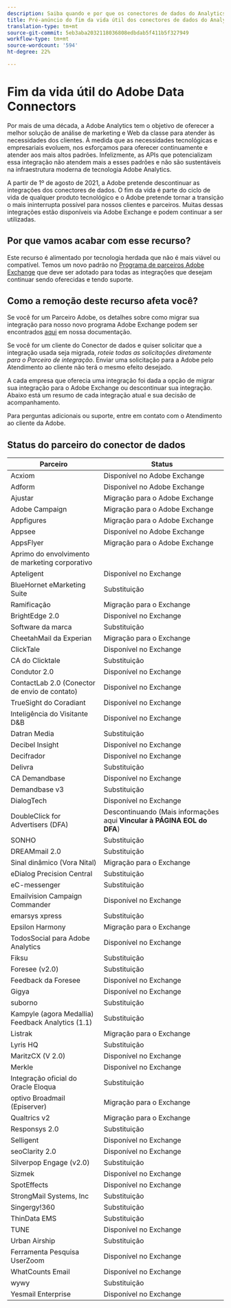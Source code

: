 ```yaml
---
description: Saiba quando e por que os conectores de dados do Analytics serão encerrados.
title: Pré-anúncio do fim da vida útil dos conectores de dados do Analytics
translation-type: tm+mt
source-git-commit: 5eb3aba2032118036808edbdab5f411b5f327949
workflow-type: tm+mt
source-wordcount: '594'
ht-degree: 22%

---
```



# Fim da vida útil do Adobe Data Connectors

Por mais de uma década, a Adobe Analytics tem o objetivo de oferecer a melhor solução de análise de marketing e Web da classe para atender às necessidades dos clientes. À medida que as necessidades tecnológicas e empresariais evoluem, nos esforçamos para oferecer continuamente e atender aos mais altos padrões.  Infelizmente, as APIs que potencializam essa integração não atendem mais a esses padrões e não são sustentáveis na infraestrutura moderna de tecnologia Adobe Analytics.

A partir de 1º de agosto de 2021, a Adobe pretende descontinuar as integrações dos conectores de dados. O fim da vida é parte do ciclo de vida de qualquer produto tecnológico e o Adobe pretende tornar a transição o mais ininterrupta possível para nossos clientes e parceiros. Muitas dessas integrações estão disponíveis via Adobe Exchange e podem continuar a ser utilizadas.

## Por que vamos acabar com esse recurso?

Este recurso é alimentado por tecnologia herdada que não é mais viável ou compatível. Temos um novo padrão no [Programa de parceiros Adobe Exchange](https://partners.adobe.com/exchangeprogram/experiencecloud) que deve ser adotado para todas as integrações que desejam continuar sendo oferecidas e tendo suporte.

## Como a remoção deste recurso afeta você?

Se você for um Parceiro Adobe, os detalhes sobre como migrar sua integração para nosso novo programa Adobe Exchange podem ser encontrados [aqui](https://adobeexchangeec.zendesk.com/hc/en-us/articles/360003867071-Adobe-Analytics-Integration-Tools) em nossa documentação.

Se você for um cliente do Conector de dados e quiser solicitar que a integração usada seja migrada, *roteie todas as solicitações diretamente para o Parceiro de integração*. Enviar uma solicitação para a Adobe pelo Atendimento ao cliente não terá o mesmo efeito desejado.

A cada empresa que oferecia uma integração foi dada a opção de migrar sua integração para o Adobe Exchange ou descontinuar sua integração. Abaixo está um resumo de cada integração atual e sua decisão de acompanhamento.

Para perguntas adicionais ou suporte, entre em contato com o Atendimento ao cliente da Adobe.

## Status do parceiro do conector de dados

| Parceiro | Status |
| --- | --- |
| Acxiom | Disponível no Adobe Exchange |
| Adform | Disponível no Adobe Exchange |
| Ajustar | Migração para o Adobe Exchange |
| Adobe Campaign | Migração para o Adobe Exchange |
| Appfigures | Migração para o Adobe Exchange |
| Appsee | Disponível no Adobe Exchange |
| AppsFlyer | Migração para o Adobe Exchange |
| Aprimo do envolvimento de marketing corporativo |
| Apteligent | Disponível no Exchange |
| BlueHornet eMarketing Suite | Substituição |
| Ramificação | Migração para o Exchange |
| BrightEdge 2.0 | Disponível no Exchange |
| Software da marca | Substituição |
| CheetahMail da Experian | Migração para o Exchange |
| ClickTale | Disponível no Exchange |
| CA do Clicktale | Substituição |
| Condutor 2.0 | Disponível no Exchange |
| ContactLab 2.0 (Conector de envio de contato) | Disponível no Exchange |
| TrueSight do Coradiant | Disponível no Exchange |
| Inteligência do Visitante D&amp;B | Disponível no Exchange |
| Datran Media | Substituição |
| Decibel Insight | Disponível no Exchange |
| Decifrador | Disponível no Exchange |
| Delivra | Substituição |
| CA Demandbase | Disponível no Exchange |
| Demandbase v3 | Substituição |
| DialogTech | Disponível no Exchange |
| DoubleClick for Advertisers (DFA) | Descontinuando (Mais informações aqui **Vincular à PÁGINA EOL do DFA**) |
| SONHO | Substituição |
| DREAMmail 2.0 | Substituição |
| Sinal dinâmico (Vora Nital) | Migração para o Exchange |
| eDialog Precision Central | Substituição |
| eC-messenger | Substituição |
| Emailvision Campaign Commander | Disponível no Exchange |
| emarsys xpress | Substituição |
| Epsilon Harmony | Migração para o Exchange |
| TodosSocial para Adobe Analytics | Disponível no Exchange |
| Fiksu | Substituição |
| Foresee (v2.0) | Substituição |
| Feedback da Foresee | Disponível no Exchange |
| Gigya | Disponível no Exchange |
| suborno | Substituição |
| Kampyle (agora Medallia) Feedback Analytics (1.1) | Substituição |
| Listrak | Migração para o Exchange |
| Lyris HQ | Substituição |
| MaritzCX (V 2.0) | Disponível no Exchange |
| Merkle | Disponível no Exchange |
| Integração oficial do Oracle Eloqua | Substituição |
| optivo Broadmail (Episerver) | Migração para o Exchange |
| Qualtrics v2 | Migração para o Exchange |
| Responsys 2.0 | Substituição |
| Selligent | Disponível no Exchange |
| seoClarity 2.0 | Disponível no Exchange |
| Silverpop Engage (v2.0) | Substituição |
| Sizmek | Disponível no Exchange |
| SpotEffects | Disponível no Exchange |
| StrongMail Systems, Inc | Substituição |
| Singergy!360 | Substituição |
| ThinData EMS | Substituição |
| TUNE | Disponível no Exchange |
| Urban Airship | Substituição |
| Ferramenta Pesquisa UserZoom | Disponível no Exchange |
| WhatCounts Email | Disponível no Exchange |
| wywy | Substituição |
| Yesmail Enterprise | Disponível no Exchange |

